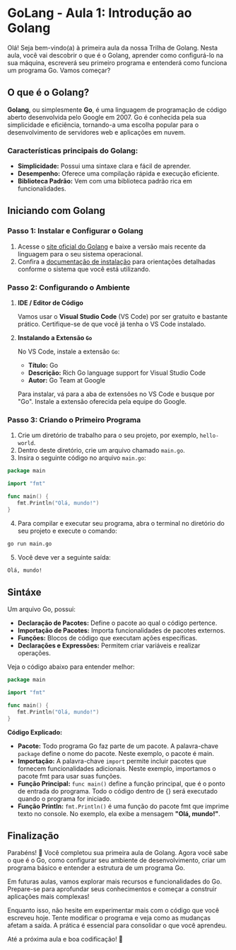 # GoLang - Aula 1: Introdução ao Golang

Olá! Seja bem-vindo(a) à primeira aula da nossa Trilha de Golang. Nesta aula, você vai descobrir o que é o Golang, aprender como configurá-lo na sua máquina, escreverá seu primeiro programa e entenderá como funciona um programa Go. Vamos começar?

## O que é o Golang?

**Golang**, ou simplesmente **Go**, é uma linguagem de programação de código aberto desenvolvida pelo Google em 2007. Go é conhecida pela sua simplicidade e eficiência, tornando-a uma escolha popular para o desenvolvimento de servidores web e aplicações em nuvem.

### Características principais do Golang:

- **Simplicidade:** Possui uma sintaxe clara e fácil de aprender.
- **Desempenho:** Oferece uma compilação rápida e execução eficiente.
- **Biblioteca Padrão:** Vem com uma biblioteca padrão rica em funcionalidades.

## Iniciando com Golang

### Passo 1: Instalar e Configurar o Golang

1. Acesse o [site oficial do Golang](https://go.dev/) e baixe a versão mais recente da linguagem para o seu sistema operacional.
2. Confira a [documentação de instalação](https://go.dev/doc/install) para orientações detalhadas conforme o sistema que você está utilizando.

### Passo 2: Configurando o Ambiente

1. **IDE / Editor de Código**

   Vamos usar o **Visual Studio Code** (VS Code) por ser gratuito e bastante prático. Certifique-se de que você já tenha o VS Code instalado.

2. **Instalando a Extensão `Go`**

   No VS Code, instale a extensão `Go`:
   - **Título:** Go
   - **Descrição:** Rich Go language support for Visual Studio Code
   - **Autor:** Go Team at Google

   Para instalar, vá para a aba de extensões no VS Code e busque por "Go". Instale a extensão oferecida pela equipe do Google.

### Passo 3: Criando o Primeiro Programa

1. Crie um diretório de trabalho para o seu projeto, por exemplo, `hello-world`.
2. Dentro deste diretório, crie um arquivo chamado `main.go`.
3. Insira o seguinte código no arquivo `main.go`:

```go
package main

import "fmt"

func main() {
   fmt.Println("Olá, mundo!")
}
```

4. Para compilar e executar seu programa, abra o terminal no diretório do seu projeto e execute o comando:

```bash
go run main.go
```

5. Você deve ver a seguinte saída:

```txt
Olá, mundo!
```

## Sintáxe

Um arquivo Go, possui:

- **Declaração de Pacotes:** Define o pacote ao qual o código pertence.
- **Importação de Pacotes:** Importa funcionalidades de pacotes externos.
- **Funções:** Blocos de código que executam ações específicas.
- **Declarações e Expressões:** Permitem criar variáveis e realizar operações.

Veja o código abaixo para entender melhor:

```go
package main 

import "fmt"

func main() {
   fmt.Println("Olá, mundo!")
}
```

**Código Explicado:**

- **Pacote:** Todo programa Go faz parte de um pacote. A palavra-chave `package` define o nome do pacote. Neste exemplo, o pacote é main.
- **Importação:** A palavra-chave `import` permite incluir pacotes que fornecem funcionalidades adicionais. Neste exemplo, importamos o pacote fmt para usar suas funções.
- **Função Principal:** `func main()` define a função principal, que é o ponto de entrada do programa. Todo o código dentro de {} será executado quando o programa for iniciado.
- **Função Println:** `fmt.Println()` é uma função do pacote fmt que imprime texto no console. No exemplo, ela exibe a mensagem **"Olá, mundo!"**.

## Finalização

Parabéns! 🎉 Você completou sua primeira aula de Golang. Agora você sabe o que é o Go, como configurar seu ambiente de desenvolvimento, criar um programa básico e entender a estrutura de um programa Go.

Em futuras aulas, vamos explorar mais recursos e funcionalidades do Go. Prepare-se para aprofundar seus conhecimentos e começar a construir aplicações mais complexas!

Enquanto isso, não hesite em experimentar mais com o código que você escreveu hoje. Tente modificar o programa e veja como as mudanças afetam a saída. A prática é essencial para consolidar o que você aprendeu.

Até a próxima aula e boa codificação! 🚀
